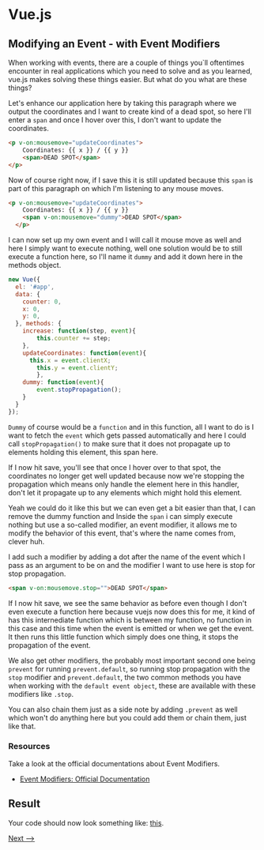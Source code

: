 # Vue.js

## Modifying an Event - with Event Modifiers

When working with events, there are a couple of things you`ll oftentimes encounter in real applications which you need to solve and as you learned, vue.js makes solving these things easier. But what do you what are these things? 

Let's enhance our application here by taking this paragraph where we output the coordinates and I want to create kind of a dead spot, so here I'll enter a ``span`` and once I hover over this, I don't want to update the coordinates.

```html
<p v-on:mousemove="updateCoordinates">
    Coordinates: {{ x }} / {{ y }}
    <span>DEAD SPOT</span>
</p>
```

Now of course right now, if I save this it is still updated because this ``span`` is part of this paragraph on which I'm listening to any mouse moves. 

```html
<p v-on:mousemove="updateCoordinates">
    Coordinates: {{ x }} / {{ y }}
    <span v-on:mousemove="dummy">DEAD SPOT</span>
  </p>
```

I can now set up my own event and I will call it mouse move as well and here I simply want to execute nothing, well one solution would be to still execute a function here, so I'll name it ``dummy`` and add it down here in the methods object.

```Javascript
new Vue({
  el: '#app',
  data: {
    counter: 0,
    x: 0,
    y: 0,
  }, methods: {
  	increase: function(step, event){
    	this.counter += step;
    },
    updateCoordinates: function(event){
      this.x = event.clientX;
    	this.y = event.clientY;
		},
    dummy: function(event){
    	event.stopPropagation();
    }
  }
});
```

``Dummy`` of course would be a ``function`` and in this function, all I want to do is I want to fetch the ``event`` which gets passed automatically and here I could call ``stopPropagation()`` to make sure that it does not propagate up to elements holding this element, this span here.

If I now hit save, you'll see that once I hover over to that spot, the coordinates no longer get well updated because now we're stopping the propagation which means only handle the element here in this handler, don't let it propagate up to any elements which might hold this element.

Yeah we could do it like this but we can even get a bit easier than that, I can remove the dummy function and Inside the ``span`` i can simply execute nothing but use a so-called modifier, an event modifier,
it allows me to modify the behavior of this event, that's where the name comes from, clever huh. 

I add such a modifier by adding a dot after the name of the event which I pass as an argument to be on and the modifier I want to use here is stop for stop propagation.

```html
<span v-on:mousemove.stop="">DEAD SPOT</span>
```

If I now hit save, we see the same behavior as before even though I don't even execute a function here because vuejs now does this for me, it kind of has this internediate function which is between my function, no function in this case and this time when the event is emitted or when we get the event. It then runs this little function which simply does one thing, it stops the propagation of the event.

We also get other modifiers, the probably most important second one being ``prevent`` for running ``prevent.default``, so running stop propagation with the ``stop`` modifier and ``prevent.default``, the two common methods you have when working with the ``default event object``, these are available with these modifiers like ``.stop``.

You can also chain them just as a side note by adding ``.prevent`` as well which won't do anything here but you could add them or chain them, just like that.

### Resources
Take a look at the official documentations about Event Modifiers.
- [Event Modifiers: Official Documentation](https://vuejs.org/v2/guide/events.html#Event-Modifiers) 

## Result
Your code should now look something like: [this](https://jsfiddle.net/ministrare/2wfs6har/).

[Next -->](./Keyboard-Events.md)